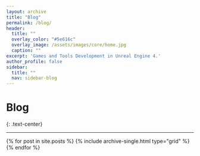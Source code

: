 ```yaml
---
layout: archive
title: "Blog"
permalink: /blog/
header:
  title: ""
  overlay_color: "#5e616c"
  overlay_image: /assets/images/core/home.jpg
  caption: ""
excerpt: 'Games and Tools Development in Unreal Engine 4.'
author_profile: false
sidebar:
  title: ""
  nav: sidebar-blog
---
```


# <i class="fa fa-coffee"></i> Blog
{: .text-center}
***
<div class="grid__wrapper">
  {% for post in site.posts %}
    {% include archive-single.html type="grid" %}
  {% endfor %}
</div>